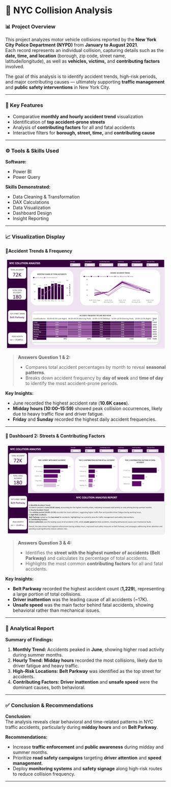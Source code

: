 # 🗽 NYC Collision Analysis  

### 📊 Project Overview  
This project analyzes motor vehicle collisions reported by the **New York City Police Department (NYPD)** from **January to August 2021**.  
Each record represents an individual collision, capturing details such as the **date, time, and location** (borough, zip code, street name, latitude/longitude), as well as **vehicles, victims,** and **contributing factors** involved.  

The goal of this analysis is to identify accident trends, high-risk periods, and major contributing causes — ultimately supporting **traffic management** and **public safety interventions** in New York City.

---

### 🧠 Key Features  
- Comparative **monthly and hourly accident trend** visualization  
- Identification of **top accident-prone streets**  
- Analysis of **contributing factors** for all and fatal accidents  
- Interactive filters for **borough, street, time,** and **contributing cause**

---

### ⚙️ Tools & Skills Used  
**Software:** 
- Power BI
- Power Query

**Skills Demonstrated:** 
- Data Cleaning & Transformation
- DAX Calculations
- Data Visualization
- Dashboard Design
- Insight Reporting  

---

### 📈 Visualization Display  

#### 🧩Accident Trends & Frequency  
![](https://github.com/dunsinbridget-001/Nyc-Collisions-Analysis/blob/main/Accident%20Trends%20%26%20Frequency.png) 

> **Answers Question 1 & 2:**  
> - Compares total accident percentages by month to reveal **seasonal patterns**.  
> - Breaks down accident frequency by **day of week** and **time of day** to identify the most accident-prone periods.  

**Key Insights:**  
- June recorded the highest accident rate (**10.6K cases**).  
- **Midday hours (10:00–15:59)** showed peak collision occurrences, likely due to heavy traffic flow and driver fatigue.  
- **Friday** and **Sunday** recorded the highest daily accident frequencies.  

---

#### 🚗 Dashboard 2: Streets & Contributing Factors  
![](https://github.com/dunsinbridget-001/Nyc-Collisions-Analysis/blob/main/Streets%20%26%20Contributing%20Factors.png)  

> **Answers Question 3 & 4:**  
> - Identifies the **street with the highest number of accidents (Belt Parkway)** and calculates its percentage of total accidents.  
> - Highlights the most common **contributing factors** for all and fatal accidents.  

**Key Insights:**  
- **Belt Parkway** recorded the highest accident count (**1,229**), representing a large portion of total collisions.  
- **Driver inattention** was the leading cause of all accidents (~17K).  
- **Unsafe speed** was the main factor behind fatal accidents, showing behavioral rather than mechanical issues.  

---

### 🧾 Analytical Report  

**Summary of Findings:**  
1. **Monthly Trend:** Accidents peaked in **June**, showing higher road activity during summer months.  
2. **Hourly Trend:** **Midday hours** recorded the most collisions, likely due to driver fatigue and heavy traffic.  
3. **High-Risk Locations:** **Belt Parkway** was identified as the top street for accidents.  
4. **Contributing Factors:** **Driver inattention** and **unsafe speed** were the dominant causes, both behavioral.  

---

### ✅ Conclusion & Recommendations  

**Conclusion:**  
The analysis reveals clear behavioral and time-related patterns in NYC traffic accidents, particularly during **midday hours** and on **Belt Parkway**.  

**Recommendations:**  
- Increase **traffic enforcement** and **public awareness** during midday and summer months.  
- Prioritize **road safety campaigns** targeting **driver attention** and **speed management**.  
- Deploy **monitoring systems** and **safety signage** along high-risk routes to reduce collision frequency.  

---

  
